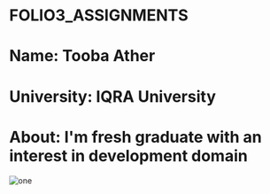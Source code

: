 # FOLIO3_ASSIGNMENTS

# Name: Tooba Ather
# University: IQRA University
# About: I'm fresh graduate with an interest in development domain

![one](https://user-images.githubusercontent.com/63172432/153706953-392f5423-4131-4846-b471-65e721ac3387.PNG)
